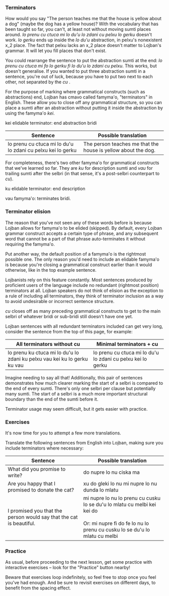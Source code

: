 ### Terminators

How would you say "The person teaches me that the house is yellow about a dog" (maybe the dog has a yellow house)? With the vocabulary that has been taught so far, you can't, at least not without moving sumti places around. _lo prenu cu ctuca mi lo du'u lo zdani cu pelxu lo gerku_ doesn't work. _lo gerku_ ends up inside the _lo du'u_ abstraction, in pelxu's nonexistent x_2 place. The fact that pelxu lacks an x_2 place doesn't matter to Lojban's grammar. It will let you fill places that don't exist.

You could rearrange the sentence to put the abstraction sumti at the end: _lo prenu cu ctuca mi fo lo gerku fi lo du'u lo zdani cu pelxu_. This works, but doesn't generalise. If you wanted to put three abstraction sumti in a sentence, you're out of luck, because you have to put two next to each other, not separated by the _cu <SELBRI/>_.

For the purpose of marking where grammatical constructs (such as abstractions) end, Lojban has cmavo called famyma'o, "terminators" in English. These allow you to close off any grammatical structure, so you can place a sumti after an abstraction without putting it inside the abstraction by using the famyma'o _kei_.

<span class="definition-head">kei</span> elidable terminator: end abstraction bridi

|Sentence|Possible translation|
|--------|-----------|
|lo prenu cu ctuca mi lo du'u lo zdani cu pelxu kei lo gerku|The person teaches me that the house is yellow about the dog.|

For completeness, there's two other famyma'o for grammatical constructs that we've learned so far. They are _ku_ for description sumti and _vau_ for trailing sumti after the selbri (in that sense, it's a post-selbri counterpart to _cu_).

<span class="definition-head">ku</span> elidable terminator: end description

<span class="definition-head">vau</span> famyma'o: terminates bridi.

### Terminator elision

The reason that you've not seen any of these words before is because Lojban allows for famyma'o to be elided (skipped). By default, every Lojban grammar construct accepts a certain type of phrase, and any subsequent word that cannot be a part of that phrase auto-terminates it without requiring the famyma'o.

Put another way, the default position of a famyma'o is the rightmost possible one. The only reason you'd need to include an elidable famyma'o is because you're closing a grammatical construct earlier than it would otherwise, like in the top example sentence.

Lojbanists rely on this feature constantly. Most sentences produced by proficient users of the language include no redundant (rightmost position) terminators at all. Lojban speakers do not think of elision as the exception to a rule of including all terminators, they think of terminator inclusion as a way to avoid undesirable or incorrect sentence structure.

_cu_ closes off as many preceding grammatical constructs to get to the main selbri of whatever bridi or sub-bridi still doesn't have one yet.

Lojban sentences with all redundant terminators included can get very long, consider the sentence from the top of this page, for example:

|All terminators without cu|Minimal terminators + cu|
|--------|-----------|
|lo prenu ku ctuca mi lo du'u lo zdani ku pelxu vau kei ku lo gerku ku vau|lo prenu cu ctuca mi lo du'u lo zdani cu pelxu kei lo gerku|

Imagine needing to say all that! Additionally, this pair of sentences demonstrates how much clearer marking the start of a selbri is compared to the end of every sumti. There's only one selbri per clause but potentially many sumti. The start of a selbri is a much more important structural boundary than the end of the sumti before it.

Terminator usage may seem difficult, but it gets easier with practice.

### Exercises

It's now time for you to attempt a few more translations.

Translate the following sentences from English into Lojban, making sure you include terminators where necessary:

|Sentence|Possible translation|
|--------|-----------|
|What did you promise to write?|<span class="spoiler-answer">do nupre lo nu ciska ma</span>|
|Are you happy that I promised to donate the cat?|<span class="spoiler-answer">xu do gleki lo nu mi nupre lo nu dunda lo mlatu</span>|
|I promised you that the person would say that the cat is beautiful.|<span class="spoiler-answer">mi nupre lo nu lo prenu cu cusku lo se du'u lo mlatu cu melbi kei kei do<br/><br/>Or: mi nupre fi do fe lo nu lo prenu cu cusku lo se du'u lo mlatu cu melbi</span>|

### Practice

As usual, before proceeding to the next lesson, get some practice with interactive exercises &ndash; look for the "Practice" button nearby!

Beware that exercises loop indefinitely, so feel free to stop once you feel you've had enough.
And be sure to revisit exercises on different days, to benefit from the spacing effect.
